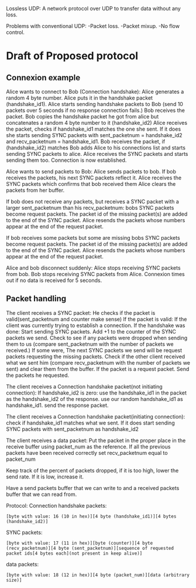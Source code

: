 Lossless UDP:
A network protocol over UDP to transfer data without any loss.

Problems with conventional UDP:
-Packet loss.
-Packet mixup.
-No flow control.

Draft of Proposed protocol
==========================

Connexion example
-----------------

Alice wants to connect to Bob (Connection handshake):
Alice generates a random 4 byte number.
Alice puts it in the handshake packet (handshake_id1).
Alice starts sending handshake packets to Bob (send 10 packets over 5 seconds if no response connection fails.)
Bob receives the packet.
Bob copies the handshake packet he got from alice but concatenates a random 4 byte number to it (handshake_id2)
Alice receives the packet, checks if handshake_id1 matches the one she sent.
If it does she starts sending SYNC packets with sent_packetnum = handshake_id2 and recv_packetnum = handshake_id1.
Bob receives the packet, 
if (handshake_id2) matches Bob adds Alice to his connections list and starts sending SYNC packets to alice.
Alice receives the SYNC packets and starts sending them too.
Connection is now established.

Alice wants to send packets to Bob:
Alice sends packets to bob.
If bob receives the packets, his next SYNC packets reflect it.
Alice receives the SYNC packets which confirms that bob received them
Alice clears the packets from her buffer.

If bob does not receive any packets, but receives a SYNC packet with a larger sent_packetnum than his recv_packetnum:
bobs SYNC packets become request packets.
The packet id of the missing packet(s) are added to the end of the SYNC packet.
Alice resends the packets whose numbers appear at the end of the request packet.

If bob receives some packets but some are missing
bobs SYNC packets become request packets.
The packet id of the missing packet(s) are added to the end of the SYNC packet.
Alice resends the packets whose numbers appear at the end of the request packet.

Alice and bob disconnect suddenly:
Alice stops receiving SYNC packets from bob.
Bob stops receiving SYNC packets from Alice.
Connexion times out if no data is received for 5 seconds.               

Packet handling
---------------

The client receives a SYNC packet:
He checks if the packet is valid(sent_packetnum and counter make sense)
If the packet is valid:
If the client was currently trying to establish a connection.
If the handshake was done:
Start sending SYNC packets.
Add +1 to the counter of the SYNC packets we send.
Check to see if any packets were dropped when sending them to us (compare sent_packetnum with the number of packets we received.)
If some were, The next SYNC packets we send will be request packets requesting the missing packets.
Check if the other client received what we sent him (compare recv_packetnum with the number of packets we sent) and clear them from the buffer.
If the packet is a request packet.
Send the packets he requested.



The client receives a Connection handshake packet(not initiating connection):
If handshake_id2 is zero:
use the handshake_id1 in the packet as the handshake_id2 of the response.
use our random handshake_id1 as handshake_id1.
send the response packet.



The client receives a Connection handshake packet(initiating connection):
check if handshake_id1 matches what we sent.
If it does start sending SYNC packets with sent_packetnum as handshake_id2

The client receives a data packet:
Put the packet in the proper place in the receive buffer using packet_num as the reference.
If all the previous packets have been received correctly set recv_packetnum equal to packet_num



Keep track of the percent of packets dropped, if it is too high, lower the send rate. If it is low, increase it.

Have a send packets buffer that we can write to and a received packets buffer that we can read from.




Protocol:
Connection handshake packets:
```
[byte with value: 16 (10 in hex)][4 byte (handshake_id1)][4 bytes (handshake_id2)]
```

SYNC packets:
```
[byte with value: 17 (11 in hex)][byte (counter)][4 byte (recv_packetnum)][4 byte (sent_packetnum)][sequence of requested packet ids[4 bytes each](not present in keep alive)]
```


data packets:
```
[byte with value: 18 (12 in hex)][4 byte (packet_num)][data (arbitrary size)]
```
